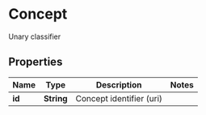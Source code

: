 

# Concept

Unary classifier
## Properties

Name | Type | Description | Notes
------------ | ------------- | ------------- | -------------
**id** | **String** | Concept identifier (uri) | 



